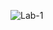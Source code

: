 ![Lab-1](https://user-images.githubusercontent.com/101610095/221607372-191ddd8b-c8d5-4e47-bb26-1b139790aac3.gif)

